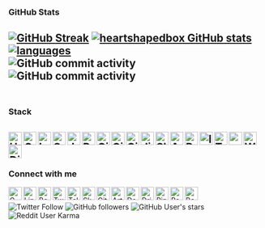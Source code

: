 ### GitHub Stats
[![GitHub Streak](https://github-readme-streak-stats.herokuapp.com/?user=heartshapedbox&theme=tokyonight_duo&background=0d1117&fire=violet&hide_border=true&stroke=161d28)](https://github.com/heartshapedbox/heartshapedbox)
[![heartshapedbox GitHub stats](https://github-readme-stats.vercel.app/api?username=heartshapedbox&hide_title=true&show_icons=true&theme=tokyonight&bg_color=90,0d1117,161d28&hide_border=true)](https://github.com/heartshapedbox/heartshapedbox)[![languages](https://github-readme-stats.vercel.app/api/top-langs/?username=heartshapedbox&hide_title=true&layout=compact&theme=tokyonight&bg_color=90,0d1117,161d28&hide_border=true)](https://github.com/heartshapedbox/heartshapedbox)
<br />
![GitHub commit activity](https://img.shields.io/github/commit-activity/m/heartshapedbox/python?color=5955E8&label=python%20rep.%20commits&logo=python&logoColor=d4d9ff) ![GitHub commit activity](https://img.shields.io/github/commit-activity/m/heartshapedbox/html-css-js?color=5955E8&label=html-css-js%20rep.%20commits&logo=javascript&logoColor=fede00)
<br />
<br />
-
### Stack
<img align="left" alt="HTML" title="HTML" width="26px" src="https://user-images.githubusercontent.com/27690717/165400714-38f3eb60-5189-4163-9431-41eb906c1be6.png" /><img align="left" alt="CSS" title="CSS" width="26px" src="https://user-images.githubusercontent.com/27690717/165400718-7aa854fc-22c0-46f8-8d5f-cf8e7fc3d2d1.png" /><img align="left" alt="Less" title="Less" width="26px" src="https://user-images.githubusercontent.com/27690717/165625143-9d2424b5-d6a2-4507-8c09-62ad12b85a67.png" /><img align="left" alt="Sass" title="Sass" width="26px" src="https://user-images.githubusercontent.com/27690717/165633214-171ccb00-5694-4042-bad4-b93de7f36caa.png" /><img align="left" alt="JavaScript" title="JavaScript" width="26px" src="https://user-images.githubusercontent.com/27690717/165400083-a38f99ae-7029-423b-a49f-4f3001d596bd.png" /><img align="left" alt="Python" title="Python" width="26px" src="https://user-images.githubusercontent.com/27690717/165398445-11f2293b-8b2e-403b-86ef-85d95152905f.png" /><img align="left" alt="GitHub" title="GitHub" width="26px" src="https://user-images.githubusercontent.com/27690717/165397681-55acb06c-1d02-4922-87ff-2b90f80f1e9f.png" /><img align="left" alt="GitHub Desktop" title="GitHub Desktop" width="26px" src="https://user-images.githubusercontent.com/27690717/166003316-2eda2a31-d73c-405c-8cf7-5e2329215935.png" /><img align="left" alt="Git" title="Git" width="26px" src="https://user-images.githubusercontent.com/27690717/165401597-30d07762-d52b-4697-bbbf-79a0c8082cb5.png" /><img align="left" alt="Jira" title="Jira" width="26px" src="https://user-images.githubusercontent.com/27690717/165532114-9bbf584d-aae6-4bbc-87da-4eb313ed42ee.png" /><img align="left" alt="Slack" title="Slack" width="26px" src="https://user-images.githubusercontent.com/27690717/167824431-6d21f84c-3371-4e7e-ae82-ff6e16a0577b.png" /><img align="left" alt="Atom" title="Atom" width="26px" src="https://user-images.githubusercontent.com/27690717/165403951-e7f31325-6b36-4e76-9ce2-432142b0b3b0.png" /><img align="left" alt="Photoshop" title="Adobe Photoshop" width="26px" src="https://user-images.githubusercontent.com/27690717/165407869-b475f554-afe6-4987-a182-efa4654ba231.png" /><img align="left" alt="InDesign" title="Adobe InDesign" width="26px" src="https://user-images.githubusercontent.com/27690717/165407926-072dbd2a-ba0e-4ad6-92ea-5b7437acee31.png" /><img align="left" alt="Terminal" title="Terminal" width="26px" src="https://user-images.githubusercontent.com/27690717/165402531-d97eef56-ccd5-44c0-849c-a9abd14c99bb.png" /><img align="left" alt="macOS" title="macOS" width="26px" src="https://user-images.githubusercontent.com/27690717/165397260-a7462ff1-dfd9-49c4-bc4d-581e5765224c.png" /><img align="left" alt="Windows" title="Windows" width="26px" src="https://user-images.githubusercontent.com/27690717/165530945-512e8258-a13f-4f65-8ce3-ad673858de8e.png" /> <img align="left" alt="DigitalOcean" title="DigitalOcean" width="26px" src="https://user-images.githubusercontent.com/27690717/166452689-1240016f-aa5d-4426-b11b-ac33ea227d84.png" />
<br />
<br />
-
### Connect with me
[<img align="left" alt="Gmail" title="Gmail" width="26px" src="https://user-images.githubusercontent.com/27690717/165532326-df1f6d81-3c04-48fe-9f2c-3ee0cf8d411a.png" />][gmail][<img align="left" alt="LinkedIn" title="LinkedIn" width="26px" src="https://user-images.githubusercontent.com/27690717/165531718-eaa257d6-c292-40e5-8371-67044869c899.png" />][linkedin][<img align="left" alt="Behance" title="Behance" width="26px" src="https://user-images.githubusercontent.com/27690717/167154152-2dcfafcb-04fd-44c2-a7ed-0aee63a80c6b.png" />][behance][<img align="left" alt="Twitter" title="Twitter" width="26px" src="https://user-images.githubusercontent.com/27690717/165530791-cb5ac5fb-971c-4211-89b6-9ecde092c8b9.png" />][twitter][<img align="left" alt="Telegram" title="Telegram" width="26px" src="https://user-images.githubusercontent.com/27690717/165527901-17c517d0-d0f2-4d22-bd6c-1612b10ad85a.png" />][telegram][<img align="left" alt="Skype" title="Skype" width="26px" src="https://user-images.githubusercontent.com/27690717/165636854-58f6784f-bb26-4c15-a254-a232d072d8f0.png" />][skype][<img align="left" alt="GitHub" title="GitHub" width="26px" src="https://user-images.githubusercontent.com/27690717/165533688-74e3a378-c77f-4b6b-b315-c84794cb0357.png" />][github][<img align="left" alt="Artstation" title="Artstation" width="26px" src="https://user-images.githubusercontent.com/27690717/167158507-79dc473f-b63c-4064-8deb-a674e2283e30.png" />][artstation][<img align="left" alt="DeviantArt" title="DeviantArt" width="26px" src="https://user-images.githubusercontent.com/27690717/166845059-0c27fc96-4116-4489-9ce0-fe1da3f35c63.png" />][deviantart][<img align="left" alt="Dribble" title="Dribble" width="26px" src="https://user-images.githubusercontent.com/27690717/165535579-9fa81109-d73a-465d-b7e9-a1a3cb092a96.png" />][dribble][<img align="left" alt="Pinteret" title="Pinteret" width="26px" src="https://user-images.githubusercontent.com/27690717/165534992-43eee375-af42-497a-bfc2-658b2992e029.png" />][pinteret][<img align="left" alt="Reddit" title="Reddit" width="26px" src="https://user-images.githubusercontent.com/27690717/166446684-9e664700-7769-45f1-82fa-4b28f35a6818.png" />][reddit][<img align="left" alt="Bookmate" title="Bookmate" width="26px" src="https://user-images.githubusercontent.com/27690717/166451262-c86cdeda-ac85-48ad-9cb0-0ec762e1e907.png" />][bookmate]
<br />

![Twitter Follow](https://img.shields.io/twitter/follow/babenkodmitry?&label=followers&color=1da1f2&logo=twitter&logoColor=white&style=flat) ![GitHub followers](https://img.shields.io/github/followers/heartshapedbox?color=5955E8&logo=github&style=flat) ![GitHub User's stars](https://img.shields.io/github/stars/heartshapedbox?color=5955E8&label=stars%20earned&logo=github&style=flat) ![Reddit User Karma](https://img.shields.io/reddit/user-karma/combined/affectionate-east935?color=FF4500&label=karma&logo=reddit&logoColor=white)
<br />

[gmail]: mailto:babenko.dmitry.mail@gmail.com
[linkedin]: https://www.linkedin.com/in/dmitry-babenko-%F0%9F%87%BA%F0%9F%87%A6-6aab3b168
[github]: https://github.com/heartshapedbox
[twitter]: https://twitter.com/BabenkoDmitry
[telegram]: https://t.me/BabenkoDmitry
[skype]: https://join.skype.com/invite/ahRruuzbYjx6
[pinteret]: https://pin.it/5VXs2m9
[dribble]: https://dribbble.com/dmitrybabenko
[reddit]: https://www.reddit.com/user/Affectionate-East935
[bookmate]: https://bookmate.com/@babenkodmitry/
[deviantart]: https://www.deviantart.com/dmitrybabenko/
[behance]: https://www.behance.net/dmitrybabenko
[artstation]: https://www.artstation.com/dmitrybabenko3

<!---
heartshapedbox/heartshapedbox is a ✨ special ✨ repository because its `README.md` (this file) appears on your GitHub profile.
You can click the Preview link to take a look at your changes.
--->
